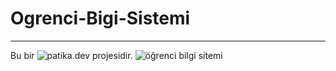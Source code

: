 # Ogrenci-Bigi-Sistemi
---
Bu bir ![patika.dev](www.patika.dev) projesidir.
![öğrenci bilgi sitemi](https://user-images.githubusercontent.com/114689529/197337599-e927ae02-9c00-4b1a-91d5-19421d5a2771.jpg)
